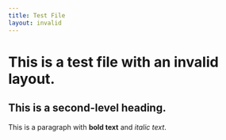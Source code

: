 ```yaml
---
title: Test File
layout: invalid
---
```


# This is a test file with an invalid layout.

## This is a second-level heading.

This is a paragraph with **bold text** and *italic text*.
